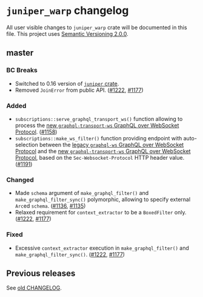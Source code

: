 `juniper_warp` changelog
========================

All user visible changes to `juniper_warp` crate will be documented in this file. This project uses [Semantic Versioning 2.0.0].




## master

### BC Breaks

- Switched to 0.16 version of [`juniper` crate].
- Removed `JoinError` from public API. ([#1222], [#1177])

### Added

- `subscriptions::serve_graphql_transport_ws()` function allowing to process the [new `graphql-transport-ws` GraphQL over WebSocket Protocol][graphql-transport-ws]. ([#1158])
- `subscriptions::make_ws_filter()` function providing endpoint with auto-selection between the [legacy `graphql-ws` GraphQL over WebSocket Protocol][graphql-ws] and the [new `graphql-transport-ws` GraphQL over WebSocket Protocol][graphql-transport-ws], based on the `Sec-Websocket-Protocol` HTTP header value. ([#1191])

### Changed

- Made `schema` argument of `make_graphql_filter()` and `make_graphql_filter_sync()` polymorphic, allowing to specify external `Arc`ed `schema`. ([#1136], [#1135])
- Relaxed requirement for `context_extractor` to be a `BoxedFilter` only. ([#1222], [#1177])

### Fixed

- Excessive `context_extractor` execution in `make_graphql_filter()` and `make_graphql_filter_sync()`. ([#1222], [#1177])

[#1135]: /../../issues/1136
[#1136]: /../../pull/1136
[#1158]: /../../pull/1158
[#1177]: /../../issues/1177
[#1191]: /../../pull/1191
[#1222]: /../../pull/1222




## Previous releases

See [old CHANGELOG](/../../blob/juniper_warp-v0.7.0/juniper_warp/CHANGELOG.md).




[`juniper` crate]: https://docs.rs/juniper
[Semantic Versioning 2.0.0]: https://semver.org
[graphql-transport-ws]: https://github.com/enisdenjo/graphql-ws/blob/v5.14.0/PROTOCOL.md
[graphql-ws]: https://github.com/apollographql/subscriptions-transport-ws/blob/v0.11.0/PROTOCOL.md
